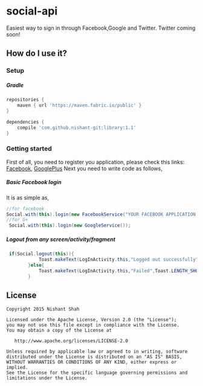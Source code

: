 # social-api

Easiest way to sign in through Facebook,Google and Twitter.
Twitter coming soon!

How do I use it?
---

### Setup

##### Gradle
```groovy
repositories {    
    maven { url 'https://maven.fabric.io/public' }
}

dependencies {
    compile 'com.github.nishant-git:library:1.1'
}
```
### Getting started

  First of all, you need to register you application, please check this links: [Facebook](https://developers.facebook.com/products/login),  [GooglePlus](https://developers.google.com/console/help/new/#managingprojects)
Next you need to write code as follows,

##### Basic Facebook login
It is as simple as,

```java
//for facebook
Social.with(this).login(new FacebookService("YOUR FACEBOOK APPLICATION ID");
//for G+
 Social.with(this).login(new GoogleService());
```
##### Logout from any screen/activity/fragment 
```java
 if(Social.logout(this)){
            Toast.makeText(LogInActivity.this,"Logged out successfully",Toast.LENGTH_SHORT).show();
        }else{
            Toast.makeText(LogInActivity.this,"Failed",Toast.LENGTH_SHORT).show();
        }
```



License
-------

    Copyright 2015 Nishant Shah

    Licensed under the Apache License, Version 2.0 (the "License");
    you may not use this file except in compliance with the License.
    You may obtain a copy of the License at

       http://www.apache.org/licenses/LICENSE-2.0

    Unless required by applicable law or agreed to in writing, software
    distributed under the License is distributed on an "AS IS" BASIS,
    WITHOUT WARRANTIES OR CONDITIONS OF ANY KIND, either express or implied.
    See the License for the specific language governing permissions and
    limitations under the License.

